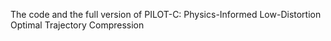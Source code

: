 The code and the full version of PILOT-C: Physics-Informed Low-Distortion Optimal Trajectory Compression
